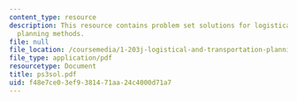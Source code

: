 ```yaml
---
content_type: resource
description: This resource contains problem set solutions for logistical and transportation
  planning methods.
file: null
file_location: /coursemedia/1-203j-logistical-and-transportation-planning-methods-fall-2006/f48e7ce03ef9381471aa24c4000d71a7_ps3sol.pdf
file_type: application/pdf
resourcetype: Document
title: ps3sol.pdf
uid: f48e7ce0-3ef9-3814-71aa-24c4000d71a7
---
```

